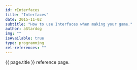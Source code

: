 ```yaml
---
id: rInterfaces
title: "Interfaces"
date: 2015-11-02
subtitle: "How to use Interfaces when making your game."
author: aStardog
img: ""
isAvailable: true
type: programming
rel-references: ""
---
```

{{ page.title }} reference page.